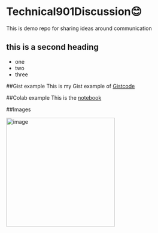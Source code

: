 # Technical901Discussion😊
This is demo repo for sharing ideas around communication


## this is a second heading

* one
* two
* three


##Gist example
This is my Gist example of [Gistcode](https://gist.github.com/abarnett1999/41f6da24444aa94a26202d524eada173)


##Colab example
This is the [notebook](https://colab.research.google.com/github/abarnett1999/technical901discussion/blob/main/Technical901discussion.ipynb)

##Images

<img width="290" alt="image" src="https://user-images.githubusercontent.com/87715968/236985343-a9b3ef44-efe2-44f7-a68f-a1fb606595ba.png">

